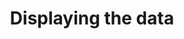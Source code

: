 ---
title: Displaying the data
description: This is a guides page.
permalink: /guides/intro/4/

layout: guide
sidenav: guides-intro
lightbox: true
---